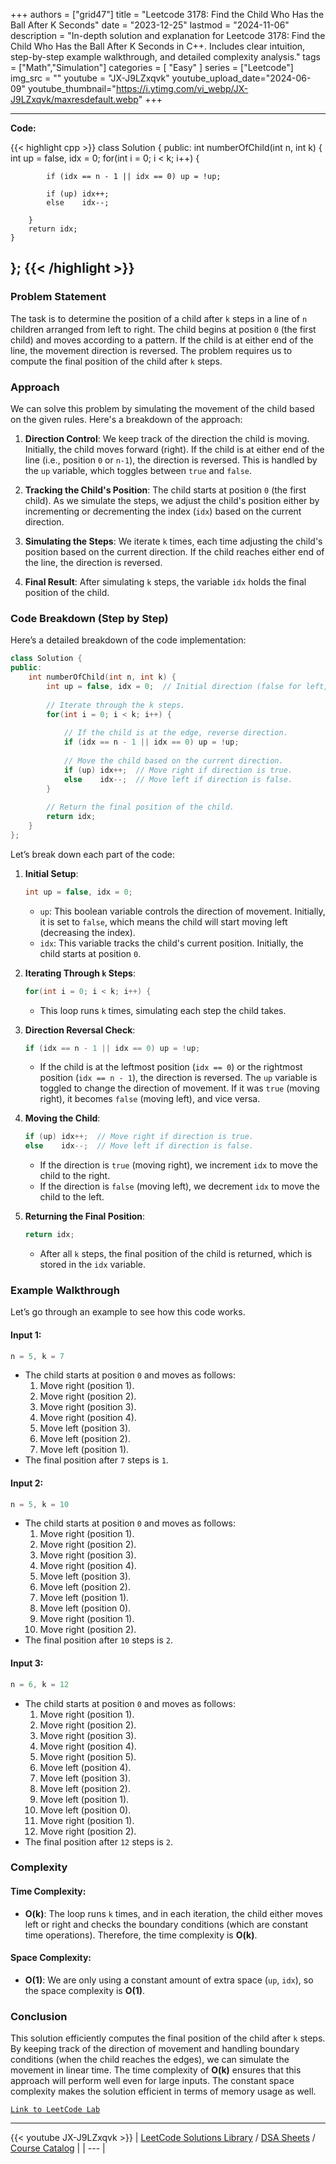 
+++
authors = ["grid47"]
title = "Leetcode 3178: Find the Child Who Has the Ball After K Seconds"
date = "2023-12-25"
lastmod = "2024-11-06"
description = "In-depth solution and explanation for Leetcode 3178: Find the Child Who Has the Ball After K Seconds in C++. Includes clear intuition, step-by-step example walkthrough, and detailed complexity analysis."
tags = ["Math","Simulation"]
categories = [
    "Easy"
]
series = ["Leetcode"]
img_src = ""
youtube = "JX-J9LZxqvk"
youtube_upload_date="2024-06-09"
youtube_thumbnail="https://i.ytimg.com/vi_webp/JX-J9LZxqvk/maxresdefault.webp"
+++



---
**Code:**

{{< highlight cpp >}}
class Solution {
public:
    int numberOfChild(int n, int k) {
        int up = false, idx = 0;
        for(int i = 0; i < k; i++) {

            if (idx == n - 1 || idx == 0) up = !up;

            if (up) idx++;
            else    idx--;

        }
        return idx;
    }
};
{{< /highlight >}}
---

### Problem Statement

The task is to determine the position of a child after `k` steps in a line of `n` children arranged from left to right. The child begins at position `0` (the first child) and moves according to a pattern. If the child is at either end of the line, the movement direction is reversed. The problem requires us to compute the final position of the child after `k` steps.

### Approach

We can solve this problem by simulating the movement of the child based on the given rules. Here's a breakdown of the approach:

1. **Direction Control**: We keep track of the direction the child is moving. Initially, the child moves forward (right). If the child is at either end of the line (i.e., position `0` or `n-1`), the direction is reversed. This is handled by the `up` variable, which toggles between `true` and `false`.

2. **Tracking the Child's Position**: The child starts at position `0` (the first child). As we simulate the steps, we adjust the child's position either by incrementing or decrementing the index (`idx`) based on the current direction.

3. **Simulating the Steps**: We iterate `k` times, each time adjusting the child's position based on the current direction. If the child reaches either end of the line, the direction is reversed.

4. **Final Result**: After simulating `k` steps, the variable `idx` holds the final position of the child.

### Code Breakdown (Step by Step)

Here’s a detailed breakdown of the code implementation:

```cpp
class Solution {
public:
    int numberOfChild(int n, int k) {
        int up = false, idx = 0;  // Initial direction (false for left, true for right), start at position 0.
        
        // Iterate through the k steps.
        for(int i = 0; i < k; i++) {
            
            // If the child is at the edge, reverse direction.
            if (idx == n - 1 || idx == 0) up = !up;
            
            // Move the child based on the current direction.
            if (up) idx++;  // Move right if direction is true.
            else    idx--;  // Move left if direction is false.
        }
        
        // Return the final position of the child.
        return idx;
    }
};
```

Let’s break down each part of the code:

1. **Initial Setup**:
   ```cpp
   int up = false, idx = 0;
   ```
   - `up`: This boolean variable controls the direction of movement. Initially, it is set to `false`, which means the child will start moving left (decreasing the index).
   - `idx`: This variable tracks the child's current position. Initially, the child starts at position `0`.

2. **Iterating Through `k` Steps**:
   ```cpp
   for(int i = 0; i < k; i++) {
   ```
   - This loop runs `k` times, simulating each step the child takes.

3. **Direction Reversal Check**:
   ```cpp
   if (idx == n - 1 || idx == 0) up = !up;
   ```
   - If the child is at the leftmost position (`idx == 0`) or the rightmost position (`idx == n - 1`), the direction is reversed. The `up` variable is toggled to change the direction of movement. If it was `true` (moving right), it becomes `false` (moving left), and vice versa.

4. **Moving the Child**:
   ```cpp
   if (up) idx++;  // Move right if direction is true.
   else    idx--;  // Move left if direction is false.
   ```
   - If the direction is `true` (moving right), we increment `idx` to move the child to the right.
   - If the direction is `false` (moving left), we decrement `idx` to move the child to the left.

5. **Returning the Final Position**:
   ```cpp
   return idx;
   ```
   - After all `k` steps, the final position of the child is returned, which is stored in the `idx` variable.

### Example Walkthrough

Let’s go through an example to see how this code works.

#### Input 1:
```cpp
n = 5, k = 7
```
- The child starts at position `0` and moves as follows:
  1. Move right (position 1).
  2. Move right (position 2).
  3. Move right (position 3).
  4. Move right (position 4).
  5. Move left (position 3).
  6. Move left (position 2).
  7. Move left (position 1).
- The final position after `7` steps is `1`.

#### Input 2:
```cpp
n = 5, k = 10
```
- The child starts at position `0` and moves as follows:
  1. Move right (position 1).
  2. Move right (position 2).
  3. Move right (position 3).
  4. Move right (position 4).
  5. Move left (position 3).
  6. Move left (position 2).
  7. Move left (position 1).
  8. Move left (position 0).
  9. Move right (position 1).
  10. Move right (position 2).
- The final position after `10` steps is `2`.

#### Input 3:
```cpp
n = 6, k = 12
```
- The child starts at position `0` and moves as follows:
  1. Move right (position 1).
  2. Move right (position 2).
  3. Move right (position 3).
  4. Move right (position 4).
  5. Move right (position 5).
  6. Move left (position 4).
  7. Move left (position 3).
  8. Move left (position 2).
  9. Move left (position 1).
  10. Move left (position 0).
  11. Move right (position 1).
  12. Move right (position 2).
- The final position after `12` steps is `2`.

### Complexity

#### Time Complexity:
- **O(k)**: The loop runs `k` times, and in each iteration, the child either moves left or right and checks the boundary conditions (which are constant time operations). Therefore, the time complexity is **O(k)**.

#### Space Complexity:
- **O(1)**: We are only using a constant amount of extra space (`up`, `idx`), so the space complexity is **O(1)**.

### Conclusion

This solution efficiently computes the final position of the child after `k` steps. By keeping track of the direction of movement and handling boundary conditions (when the child reaches the edges), we can simulate the movement in linear time. The time complexity of **O(k)** ensures that this approach will perform well even for large inputs. The constant space complexity makes the solution efficient in terms of memory usage as well.

[`Link to LeetCode Lab`](https://leetcode.com/problems/find-the-child-who-has-the-ball-after-k-seconds/description/)

---
{{< youtube JX-J9LZxqvk >}}
| [LeetCode Solutions Library](https://grid47.xyz/leetcode/) / [DSA Sheets](https://grid47.xyz/sheets/) / [Course Catalog](https://grid47.xyz/courses/) |
| --- |
